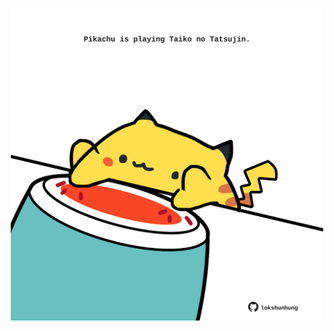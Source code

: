 <!-- built at 08/04/2023, 22:00:46 UTC -->
<p align="center">
  <img width="500" height="500" src="./ReadmeImage.svg">
</p>
